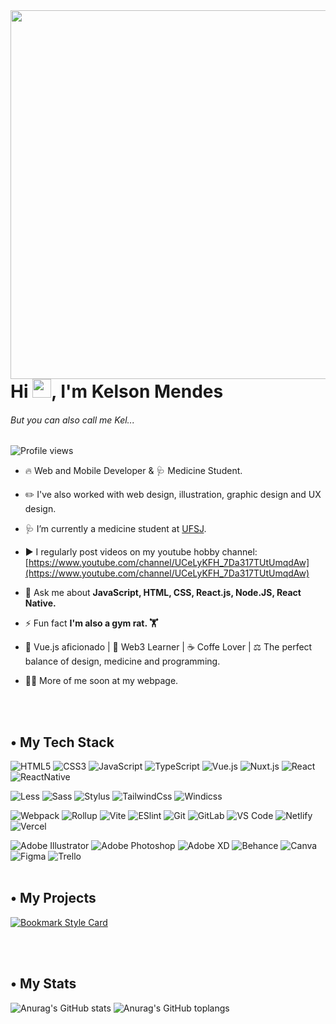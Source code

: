 <img align="right" height="590em" src="https://raw.githubusercontent.com/gist/KelsonMendes/1f22c8d33986531fbfa32c0d4bdcecde/raw/2c2b94c7245f442d18a41056eb7d1be9d6442f3a/Githubcard.svg"/>
<h1 align="left">Hi <img src="https://raw.githubusercontent.com/kaueMarques/kaueMarques/master/hi.gif" height="30px">, I'm Kelson Mendes</h1>
<h6><em>But you can also call me Kel...</em></h6>
<p align="left"> <img src="https://komarev.com/ghpvc/?username=kelsonmendes&color=orange" alt="Profile views" /> </p>

- 🔥 Web and Mobile Developer & 🩺 Medicine Student.

- ✏️ I've also worked with web design, illustration, graphic design and UX design.

- 🩺 I’m currently a medicine student at [UFSJ](https://www.ufsj.edu.br/).

- ▶️ I regularly post videos on my youtube hobby channel: [https://www.youtube.com/channel/UCeLyKFH_7Da317TUtUmqdAw](https://www.youtube.com/channel/UCeLyKFH_7Da317TUtUmqdAw)

- 💬 Ask me about **JavaScript, HTML, CSS, React.js, Node.JS, React Native.**

- ⚡ Fun fact **I'm also a gym rat.
 🏋️**
 
- 🖖 Vue.js aficionado | 🔐 Web3 Learner | ☕️ Coffe Lover | ⚖️ The perfect balance of design, medicine and programming.

- 👨‍💻 More of me soon at my webpage.

<br><br>
<h2>• My Tech Stack</h2>

![HTML5](https://img.shields.io/badge/-HTML5-%23E44D27?style=flat&logo=html5&logoColor=ffffff)
![CSS3](https://img.shields.io/badge/-CSS3-%231572B6?style=flat&logo=css3)
![JavaScript](https://img.shields.io/badge/-JavaScript-%23F7DF1C?style=flat&logo=javascript&logoColor=000000&labelColor=%23F7DF1C&color=%23FFCE5A)
![TypeScript](https://img.shields.io/badge/-TypeScript-007ACC?style=flat&logo=typescript&logoColor=white)
![Vue.js](https://img.shields.io/badge/-Vue.js-%232c3e50?style=flat&logo=vuedotjs)
![Nuxt.js](https://img.shields.io/badge/-Nuxt.js-%23282C34?style=flat&logo=nuxtdotjs)
![React](https://img.shields.io/badge/-React-%23282C34?style=flat&logo=react)
![ReactNative](https://img.shields.io/badge/React_Native-20232A?style=flat&logo=react&logoColor=61DAFB)

![Less](https://img.shields.io/badge/-Less-%231d365d?style=flat&logo=less&logoColor=ffffff)
![Sass](https://img.shields.io/badge/-Sass-%23CC6699?style=flat&logo=sass&logoColor=ffffff)
![Stylus](https://img.shields.io/badge/-Stylus-%23333333?style=flat&logo=stylus)
![TailwindCss](https://img.shields.io/badge/-TailwindCss-%231a202c?style=flat&logo=tailwind-css)
![Windicss](https://img.shields.io/badge/-WindiCss-%23000000?style=flat&logo=tailwind-css&&logoColor=48B0F1)

![Webpack](https://img.shields.io/badge/-Webpack-%232C3A42?style=flat&logo=webpack)
![Rollup](https://img.shields.io/badge/-Rollup-%23EC4A3F?style=flat&logo=rollupdotjs&logoColor=ffffff)
![Vite](https://img.shields.io/badge/-Vite-%23646CFF?style=flat&logo=vite&logoColor=ffffff)
![ESlint](https://img.shields.io/badge/-ESLint-%234B32C3?style=flat&logo=eslint)
![Git](https://img.shields.io/badge/-Git-%23F05032?style=flat&logo=git&logoColor=%23ffffff)
![GitLab](https://img.shields.io/badge/-GitLab-FCA121?style=flat&logo=gitlab)
![VS Code](https://img.shields.io/badge/-VSCode-%23007ACC?style=flat&logo=visual-studio-code)
![Netlify](https://img.shields.io/badge/-Netlify-%2300C7B7?style=flat&logo=netlify&logoColor=ffffff)
![Vercel](https://img.shields.io/badge/-Vercel-%23ffffff?style=flat&logo=vercel&logoColor=000000)

![Adobe Illustrator](https://img.shields.io/badge/Adobe%20Illustrator-FF9A00?style=flat&logo=adobe%20illustrator&logoColor=white)
![Adobe Photoshop](https://img.shields.io/badge/Adobe%20Photoshop-31A8FF?style=flat&logo=Adobe%20Photoshop&logoColor=black)
![Adobe XD](https://img.shields.io/badge/Adobe%20XD-470137?style=flat&logo=Adobe%20XD&logoColor=#FF61F6)
![Behance](https://img.shields.io/badge/Behance-0054F7?style=flat&logo=behance&logoColor=white)
![Canva](https://img.shields.io/badge/Canva-%2300C4CC.svg?&style=flat&logo=Canva&logoColor=white)
![Figma](https://img.shields.io/badge/Figma-F24E1E?style=flat&logo=figma&logoColor=white)
![Trello](https://img.shields.io/badge/Trello-0052CC?style=flat&logo=trello&logoColor=white)
<br><br>

<h2>• My Projects</h2>

[![Bookmark Style Card](https://svg.bookmark.style/api?url=https://ecoleta.onrender.com/&mode=orange&style=horizontal)](https://ecoleta.onrender.com/)

<br><br>
<h2>• My Stats</h2>

![Anurag's GitHub stats](https://github-readme-stats.vercel.app/api?username=kelsonmendes&theme=codeSTACKr&show_icons=true&line_height=27&hide_border=true)
![Anurag's GitHub toplangs](https://github-readme-stats.vercel.app/api/top-langs/?username=kelsonmendes&theme=codeSTACKr&show_icons=true&hide_border=true)

<br><br>
